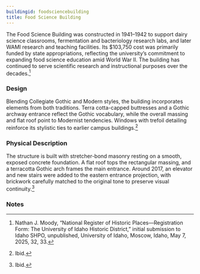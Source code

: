 ```yaml
---
buildingid: foodsciencebuilding
title: Food Science Building
---
```


The Food Science Building was constructed in 1941–1942 to support dairy science classrooms, fermentation and bacteriology research labs, and later WAMI research and teaching facilities. Its $103,750 cost was primarily funded by state appropriations, reflecting the university’s commitment to expanding food science education amid World War II. The building has continued to serve scientific research and instructional purposes over the decades.[^1]

### Design
Blending Collegiate Gothic and Modern styles, the building incorporates elements from both traditions. Terra cotta-capped buttresses and a Gothic archway entrance reflect the Gothic vocabulary, while the overall massing and flat roof point to Modernist tendencies. Windows with trefoil detailing reinforce its stylistic ties to earlier campus buildings.[^2]  

### Physical Description

The structure is built with stretcher-bond masonry resting on a smooth, exposed concrete foundation. A flat roof tops the rectangular massing, and a terracotta Gothic arch frames the main entrance. Around 2017, an elevator and new stairs were added to the eastern entrance projection, with brickwork carefully matched to the original tone to preserve visual continuity.[^3]  

### Notes  
[^1]: Nathan J. Moody, “National Register of Historic Places—Registration Form: The University of Idaho Historic District,” initial submission to Idaho SHPO, unpublished, University of Idaho, Moscow, Idaho, May 7, 2025, 32, 33.  
[^2]: Ibid.  
[^3]: Ibid. 
